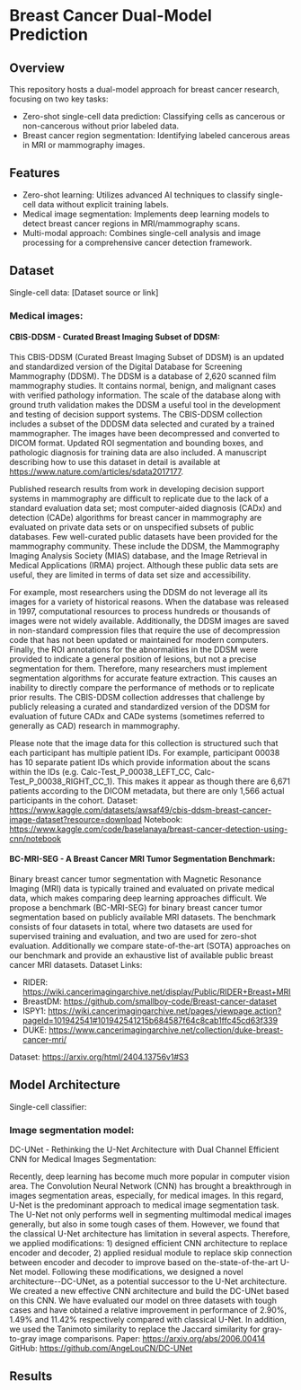 # Breast Cancer Dual-Model Prediction

## Overview
This repository hosts a dual-model approach for breast cancer research, focusing on two key tasks:
+ Zero-shot single-cell data prediction: Classifying cells as cancerous or non-cancerous without prior labeled data.
+ Breast cancer region segmentation: Identifying labeled cancerous areas in MRI or mammography images.

## Features
+ Zero-shot learning: Utilizes advanced AI techniques to classify single-cell data without explicit training labels.
+ Medical image segmentation: Implements deep learning models to detect breast cancer regions in MRI/mammography scans.
+ Multi-modal approach: Combines single-cell analysis and image processing for a comprehensive cancer detection framework.

## Dataset

Single-cell data: [Dataset source or link]

### Medical images:
#### CBIS-DDSM - Curated Breast Imaging Subset of DDSM:

This CBIS-DDSM (Curated Breast Imaging Subset of DDSM) is an updated and standardized version of the Digital Database 
for Screening Mammography (DDSM). The DDSM is a database of 2,620 scanned film mammography studies. It contains normal, 
benign, and malignant cases with verified pathology information. The scale of the database along with ground truth 
validation makes the DDSM a useful tool in the development and testing of decision support systems. The CBIS-DDSM 
collection includes a subset of the DDDSM data selected and curated by a trained mammographer. The images have been 
decompressed and converted to DICOM format. Updated ROI segmentation and bounding boxes, and pathologic diagnosis for 
training data are also included. A manuscript describing how to use this dataset in detail is available at 
https://www.nature.com/articles/sdata2017177.

Published research results from work in developing decision support systems in mammography are difficult to replicate 
due to the lack of a standard evaluation data set; most computer-aided diagnosis (CADx) and detection (CADe) algorithms 
for breast cancer in mammography are evaluated on private data sets or on unspecified subsets of public databases. 
Few well-curated public datasets have been provided for the mammography community. These include the DDSM, the 
Mammography Imaging Analysis Society (MIAS) database, and the Image Retrieval in Medical Applications (IRMA) project. 
Although these public data sets are useful, they are limited in terms of data set size and accessibility.

For example, most researchers using the DDSM do not leverage all its images for a variety of historical reasons. 
When the database was released in 1997, computational resources to process hundreds or thousands of images were not 
widely available. Additionally, the DDSM images are saved in non-standard compression files that require the use of 
decompression code that has not been updated or maintained for modern computers. Finally, the ROI annotations for the 
abnormalities in the DDSM were provided to indicate a general position of lesions, but not a precise segmentation for 
them. Therefore, many researchers must implement segmentation algorithms for accurate feature extraction. This causes 
an inability to directly compare the performance of methods or to replicate prior results. The CBIS-DDSM collection 
addresses that challenge by publicly releasing a curated and standardized version of the DDSM for evaluation of future 
CADx and CADe systems (sometimes referred to generally as CAD) research in mammography.

Please note that the image data for this collection is structured such that each participant has multiple patient IDs. 
For example, participant 00038 has 10 separate patient IDs which provide information about the scans within the IDs 
(e.g. Calc-Test_P_00038_LEFT_CC, Calc-Test_P_00038_RIGHT_CC_1). This makes it appear as though there are 6,671 patients 
according to the DICOM metadata, but there are only 1,566 actual participants in the cohort.
Dataset: https://www.kaggle.com/datasets/awsaf49/cbis-ddsm-breast-cancer-image-dataset?resource=download
Notebook: https://www.kaggle.com/code/baselanaya/breast-cancer-detection-using-cnn/notebook

#### BC-MRI-SEG - A Breast Cancer MRI Tumor Segmentation Benchmark:

Binary breast cancer tumor segmentation with Magnetic Resonance Imaging (MRI) data is typically trained and evaluated 
on private medical data, which makes comparing deep learning approaches difficult. We propose a benchmark (BC-MRI-SEG) 
for binary breast cancer tumor segmentation based on publicly available MRI datasets. The benchmark consists of four 
datasets in total, where two datasets are used for supervised training and evaluation, and two are used for zero-shot 
evaluation. Additionally we compare state-of-the-art (SOTA) approaches on our benchmark and provide an exhaustive list 
of available public breast cancer MRI datasets. 
Dataset Links: 
- RIDER: https://wiki.cancerimagingarchive.net/display/Public/RIDER+Breast+MRI
- BreastDM: https://github.com/smallboy-code/Breast-cancer-dataset
- ISPY1: https://wiki.cancerimagingarchive.net/pages/viewpage.action?pageId=101942541#101942541215b684587f64c8cab1ffc45cd63f339
- DUKE: https://www.cancerimagingarchive.net/collection/duke-breast-cancer-mri/

Dataset: https://arxiv.org/html/2404.13756v1#S3


## Model Architecture

Single-cell classifier: 

### Image segmentation model:
DC-UNet - Rethinking the U-Net Architecture with Dual Channel Efficient CNN for Medical Images Segmentation:

Recently, deep learning has become much more popular in computer vision area. The Convolution Neural Network (CNN) has 
brought a breakthrough in images segmentation areas, especially, for medical images. In this regard, U-Net is the 
predominant approach to medical image segmentation task. The U-Net not only performs well in segmenting multimodal 
medical images generally, but also in some tough cases of them. However, we found that the classical U-Net architecture
has limitation in several aspects. Therefore, we applied modifications: 1) designed efficient CNN architecture to 
replace encoder and decoder, 2) applied residual module to replace skip connection between encoder and decoder to 
improve based on the-state-of-the-art U-Net model. Following these modifications, we designed a novel 
architecture--DC-UNet, as a potential successor to the U-Net architecture. We created a new effective CNN architecture 
and build the DC-UNet based on this CNN. We have evaluated our model on three datasets with tough cases and have 
obtained a relative improvement in performance of 2.90%, 1.49% and 11.42% respectively compared with classical U-Net. 
In addition, we used the Tanimoto similarity to replace the Jaccard similarity for gray-to-gray image comparisons.
Paper: https://arxiv.org/abs/2006.00414
GitHub: https://github.com/AngeLouCN/DC-UNet

## Results
